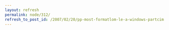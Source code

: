 ```yaml
---
layout: refresh
permalink: node/312/
refresh_to_post_id: /2007/02/20/pp-most-formatlom-le-a-windows-partcim
---
```

